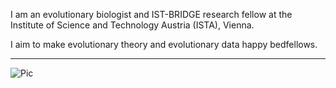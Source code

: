 I am an evolutionary biologist and IST-BRIDGE research fellow at the Institute of Science and Technology Austria (ISTA), Vienna.

I aim to make evolutionary theory and evolutionary data happy bedfellows.   

-----

![Pic](/assets/Figuresfrompapers.png)

